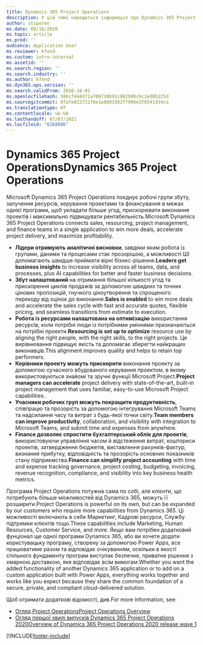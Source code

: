 ```yaml
---
title: Dynamics 365 Project Operations
description: У цій темі наводиться інформація про Dynamics 365 Project Operations.
author: stsporen
ms.date: 09/16/2020
ms.topic: article
ms.prod: ''
audience: Application User
ms.reviewer: kfend
ms.custom: intro-internal
ms.assetid: ''
ms.search.region: ''
ms.search.industry: ''
ms.author: kfend
ms.dyn365.ops.version: ''
ms.search.validFrom: 2020-10-01
ms.openlocfilehash: 58bcf444d71a706730b91c982b06c6c1ed0b225d
ms.sourcegitcommit: 0fafe022731f0e1e8693382ff906e3f8541d34ca
ms.translationtype: HT
ms.contentlocale: uk-UA
ms.lasthandoff: 07/07/2021
ms.locfileid: "6368006"
---
```

# <a name="dynamics-365-project-operations"></a><span data-ttu-id="54c94-103">Dynamics 365 Project Operations</span><span class="sxs-lookup"><span data-stu-id="54c94-103">Dynamics 365 Project Operations</span></span>

<span data-ttu-id="54c94-104">Microsoft Dynamics 365 Project Operations поєднує робочі групи збуту, залучення ресурсів, керування проектами та фінансування в межах однієї програми, щоб укладати більше угод, прискорювати виконання проектів і максимально підвищувати рентабельність.</span><span class="sxs-lookup"><span data-stu-id="54c94-104">Microsoft Dynamics 365 Project Operations connects sales, resourcing, project management, and finance teams in a single application to win more deals, accelerate project delivery, and maximize profitability.</span></span>

-   <span data-ttu-id="54c94-105">**Лідери отримують аналітичні висновки**, завдяки яким робота із групами, даними та процесами стає прозорішою, а можливості ШІ допомагають швидше приймати вірні бізнес-рішення.</span><span class="sxs-lookup"><span data-stu-id="54c94-105">**Leaders get business insights** to increase visibility across all teams, data, and processes, plus AI capabilities for better and faster business decisions.</span></span>
-   <span data-ttu-id="54c94-106">**Збут налаштований** на отримання більшої кількості угод та прискорення циклів продажів за допомогою швидких та точних цінових пропозицій, гнучкого ціноутворення та спрощеного переходу від оцінок до виконання.</span><span class="sxs-lookup"><span data-stu-id="54c94-106">**Sales is enabled** to win more deals and accelerate the sales cycle with fast and accurate quotes, flexible pricing, and seamless transitions from estimate to execution.</span></span>
-   <span data-ttu-id="54c94-107">**Робота із ресурсами налаштована на оптимізацію** використання ресурсів, коли потрібні люди із потрібними уміннями призначаються на потрібні проекти.</span><span class="sxs-lookup"><span data-stu-id="54c94-107">**Resourcing is set up to optimize** resource use by aligning the right people, with the right skills, to the right projects.</span></span> <span data-ttu-id="54c94-108">Це вирівнювання підвищує якість та допомагає зберегти найкращих виконавців.</span><span class="sxs-lookup"><span data-stu-id="54c94-108">This alignment improves quality and helps to retain top performers.</span></span>
-   <span data-ttu-id="54c94-109">**Керівники проекту можуть прискорити** виконання проекту за допомогою сучасного вбудованого керування проектом, в якому використовуються знайомі та зручні функції Microsoft Project.</span><span class="sxs-lookup"><span data-stu-id="54c94-109">**Project managers can accelerate** project delivery with state-of-the-art, built-in project management that uses familiar, easy-to-use Microsoft Project capabilities.</span></span>
-   <span data-ttu-id="54c94-110">**Учасники робочих груп можуть покращити продуктивність**, співпрацю та прозорість за допомогою інтегрування Microsoft Teams та надсилання часу та витрат з будь-якої точки світу.</span><span class="sxs-lookup"><span data-stu-id="54c94-110">**Team members can improve productivity**, collaboration, and visibility with integration to Microsoft Teams, and submit time and expenses from anywhere.</span></span>
-   <span data-ttu-id="54c94-111">**Finance дозволяє спростити бухгалтерський облік для проектів**, використовуючи управління часом й відстеження витрат, кошториси проектів, затвердження бюджетів, виставлення рахунків-фактур, визнання прибутку, відповідність та прозорість основних показників стану підприємства.</span><span class="sxs-lookup"><span data-stu-id="54c94-111">**Finance can simplify project accounting** with time and expense tracking governance, project costing, budgeting, invoicing, revenue recognition, compliance, and visibility into key business health metrics.</span></span>

<span data-ttu-id="54c94-112">Програма Project Operations потужна сама по собі, але клієнти, що потребують більше можливостей від Dynamics 365, можуть її розширити.</span><span class="sxs-lookup"><span data-stu-id="54c94-112">Project Operations is powerful on its own, but can be expanded by our customers who require more capabilities from Dynamics 365.</span></span> <span data-ttu-id="54c94-113">Ці можливості включають в себе Маркетинг, Кадрові ресурси, Службу підтримки клієнтів тощо.</span><span class="sxs-lookup"><span data-stu-id="54c94-113">These capabilities include Marketing, Human Resources, Customer Service, and more.</span></span> <span data-ttu-id="54c94-114">Якщо вам потрібен додатковий фунціонал ще одної програми Dynamics 365, або ви хочете додати користувацьку програму, створену за допомогою Power Apps, все працюватиме разом та відповідає очікуванням, оскільки в якості спільного фундаменту програм виступає безпечне, приватне рішення з хмарною доставкою, яке відповідає всім вимогам.</span><span class="sxs-lookup"><span data-stu-id="54c94-114">Whether you want the added functionality of another Dynamics 365 application or to add on a custom application built with Power Apps, everything works together and works like you expect because they share the common foundation of a secure, private, and compliant cloud-delivered solution.</span></span>

<span data-ttu-id="54c94-115">Щоб отримати додаткові відомості, див.</span><span class="sxs-lookup"><span data-stu-id="54c94-115">For more information, see:</span></span>

- [<span data-ttu-id="54c94-116">Огляд Project Operations</span><span class="sxs-lookup"><span data-stu-id="54c94-116">Project Operations Overview</span></span>](https://dynamics.microsoft.com/en-us/project-operations/overview/)
- [<span data-ttu-id="54c94-117">Огляд першої хвилі випусків Dynamics 365 Project Operations 2020</span><span class="sxs-lookup"><span data-stu-id="54c94-117">Overview of Dynamics 365 Project Operations 2020 release wave 1</span></span>](/dynamics365-release-plan/2020wave1/dynamics365-project-operations/)



[!INCLUDE[footer-include](includes/footer-banner.md)]
